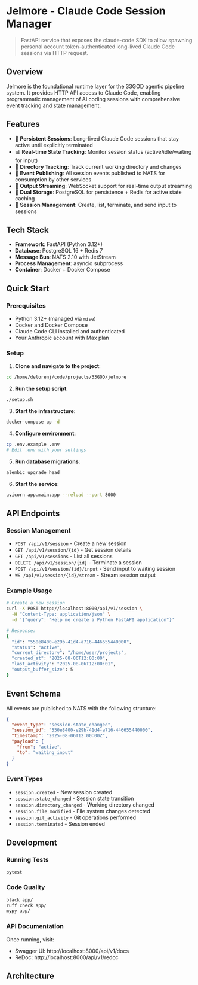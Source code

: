 # Jelmore - Claude Code Session Manager

> FastAPI service that exposes the claude-code SDK to allow spawning personal account token-authenticated long-lived Claude Code sessions via HTTP request.

## Overview

Jelmore is the foundational runtime layer for the 33GOD agentic pipeline system. It provides HTTP API access to Claude Code, enabling programmatic management of AI coding sessions with comprehensive event tracking and state management.

## Features

- 🚀 **Persistent Sessions**: Long-lived Claude Code sessions that stay active until explicitly terminated
- 📊 **Real-time State Tracking**: Monitor session status (active/idle/waiting for input)
- 📁 **Directory Tracking**: Track current working directory and changes
- 🔔 **Event Publishing**: All session events published to NATS for consumption by other services
- 🌊 **Output Streaming**: WebSocket support for real-time output streaming
- 💾 **Dual Storage**: PostgreSQL for persistence + Redis for active state caching
- 🔄 **Session Management**: Create, list, terminate, and send input to sessions

## Tech Stack

- **Framework**: FastAPI (Python 3.12+)
- **Database**: PostgreSQL 16 + Redis 7
- **Message Bus**: NATS 2.10 with JetStream
- **Process Management**: asyncio subprocess
- **Container**: Docker + Docker Compose

## Quick Start

### Prerequisites

- Python 3.12+ (managed via `mise`)
- Docker and Docker Compose
- Claude Code CLI installed and authenticated
- Your Anthropic account with Max plan

### Setup

1. **Clone and navigate to the project**:
```bash
cd /home/delorenj/code/projects/33GOD/jelmore
```

2. **Run the setup script**:
```bash
./setup.sh
```

3. **Start the infrastructure**:
```bash
docker-compose up -d
```

4. **Configure environment**:
```bash
cp .env.example .env
# Edit .env with your settings
```

5. **Run database migrations**:
```bash
alembic upgrade head
```

6. **Start the service**:
```bash
uvicorn app.main:app --reload --port 8000
```

## API Endpoints

### Session Management

- `POST /api/v1/session` - Create a new session
- `GET /api/v1/session/{id}` - Get session details
- `GET /api/v1/sessions` - List all sessions
- `DELETE /api/v1/session/{id}` - Terminate a session
- `POST /api/v1/session/{id}/input` - Send input to waiting session
- `WS /api/v1/session/{id}/stream` - Stream session output

### Example Usage

```bash
# Create a new session
curl -X POST http://localhost:8000/api/v1/session \
  -H "Content-Type: application/json" \
  -d '{"query": "Help me create a Python FastAPI application"}'

# Response:
{
  "id": "550e8400-e29b-41d4-a716-446655440000",
  "status": "active",
  "current_directory": "/home/user/projects",
  "created_at": "2025-08-06T12:00:00",
  "last_activity": "2025-08-06T12:00:01",
  "output_buffer_size": 5
}
```

## Event Schema

All events are published to NATS with the following structure:

```json
{
  "event_type": "session.state_changed",
  "session_id": "550e8400-e29b-41d4-a716-446655440000",
  "timestamp": "2025-08-06T12:00:00Z",
  "payload": {
    "from": "active",
    "to": "waiting_input"
  }
}
```

### Event Types

- `session.created` - New session created
- `session.state_changed` - Session state transition
- `session.directory_changed` - Working directory changed
- `session.file_modified` - File system changes detected
- `session.git_activity` - Git operations performed
- `session.terminated` - Session ended

## Development

### Running Tests
```bash
pytest
```

### Code Quality
```bash
black app/
ruff check app/
mypy app/
```

### API Documentation

Once running, visit:
- Swagger UI: http://localhost:8000/api/v1/docs
- ReDoc: http://localhost:8000/api/v1/redoc

## Architecture
